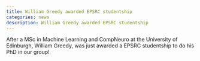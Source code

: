 ```yaml
---
title: William Greedy awarded EPSRC studentship​
categories: news
description: William Greedy awarded EPSRC studentship​
---
```


After a MSc in Machine Learning and CompNeuro at the University of Edinburgh, William Greedy, was just awarded a EPSRC studentship to do his PhD in our group!​​​​
